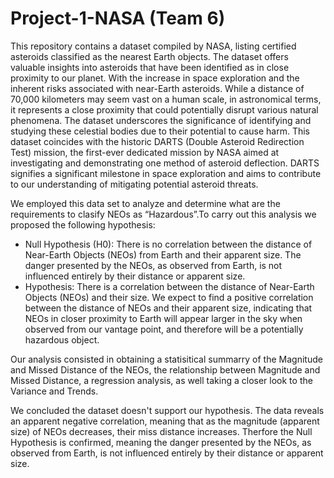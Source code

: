 # Project-1-NASA (Team 6)

This repository contains a dataset compiled by NASA, listing certified asteroids classified as the nearest Earth objects. The dataset offers valuable insights into asteroids that have been identified as in close proximity to our planet. With the increase in space exploration and the inherent risks associated with near-Earth asteroids. While a distance of 70,000 kilometers may seem vast on a human scale, in astronomical terms, it represents a close proximity that could potentially disrupt various natural phenomena. The dataset underscores the significance of identifying and studying these celestial bodies due to their potential to cause harm. 
This dataset coincides with the historic DARTS (Double Asteroid Redirection Test) mission, the first-ever dedicated mission by NASA aimed at investigating and demonstrating one method of asteroid deflection. DARTS signifies a significant milestone in space exploration and aims to contribute to our understanding of mitigating potential asteroid threats. 

We employed this data set to analyze and determine what are the requirements to clasify NEOs as “Hazardous”.To carry out this analysis we proposed the following hypothesis:
  - Null Hypothesis (H0): There is no correlation between the distance of Near-Earth Objects (NEOs) from Earth and their apparent size. The danger presented by the NEOs, as observed from Earth, is not influenced entirely by their distance or apparent size.
  - Hypothesis: There is a correlation between the distance of Near-Earth Objects (NEOs) and their size. We expect to find a positive correlation between the distance of NEOs and their apparent size, indicating that NEOs in closer proximity to Earth will appear larger in the sky when observed from our vantage point, and therefore will be a potentially hazardous object.

Our analysis consisted in obtaining a statisitical summarry of the Magnitude and Missed Distance of the NEOs, the relationship between Magnitude and Missed Distance, a regression analysis, as well taking a closer look to the Variance and Trends.

We concluded the dataset doesn't support our hypothesis. The data reveals an apparent negative correlation, meaning that as the magnitude (apparent size) of NEOs decreases, their miss distance increases. Therfore the Null Hypothesis is confirmed, meaning the danger presented by the NEOs, as observed from Earth, is not influenced entirely by their distance or apparent size.

